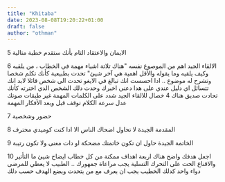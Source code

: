 ```yaml
---
title: "Khitaba"
date: 2023-08-08T19:20:22+01:00
draft: false
author: "othman"
---
```


5
الايمان والاعتقاد التام بأنك ستقدم خطبة متالية

6
الالقاء الجيد اهم من الموصوع نفسه
"هناك تلاتة اشياء مهمة في الخطاب ، من يلقيه وكيف يلقيه وما يقوله والأقل اهمية هي آخر شيئ"
تحدت بطبيعية كأنك تكلم شخصا وتشرح له موضوع .. ادا احسست انك تبالغ في الايغو تحدت الى شخص قائلا
لابد انك تتسائل اي دليل عندي على هدا دعني اخبرك وحدت دلك الشخص الدي اخترته كأنك تحادت صديق
هناك 4 خصال للالقاء الجيد
شدد على الكلمات المهمة
غير طبقات صوتك
عدل سرعة الكلام
توقف قبل وبعد الأفكار المهمة

7
حضور وشخصية

8
المقدمة الجيدة
لا تحاول اضحاك الناس الا ادا كنت كوميدي محترف

9
الخاتمة الجيدة
حاول ان تكون خاتمتك مضحكة او دات معنى ولا تكون رتيبة

10
اجعل هدفك واضح
هناك اربعة اهداف ممكنة من كل خطاب
ايضاح شيئ ما
التأتير والاقناع
الحت على التحرك
التسلية
يجب مراعاة جمهورك .. الطبيب لا يعطي للمرضى دواء واحد كدلك الخطيب يجب ان يعرف مع من يتحدت ويضع الهدف حسب دلك
